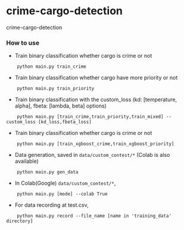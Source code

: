 # crime-cargo-detection
crime-cargo-detection

### How to use
- Train binary classification whether cargo is crime or not
``` shell script
    python main.py train_crime
```
- Train binary classification whether cargo have more priority or not
``` shell script
    python main.py train_priority
```
- Train binary classification with the custom_loss (kd: [temperature, alpha], fbeta: [lambda, beta] options)
``` shell script
    python main.py [train_crime,train_priority,train_mixed] --custom_loss [kd_loss,fbeta_loss]
```
- Train binary classification whether cargo is crime or not
``` shell script
    python main.py [train_xgboost_crime,train_xgboost_priority]
```


- Data generation, saved in `data/custom_contest/*` (Colab is also available)
``` shell script
    python main.py gen_data
```

- In Colab(Google) `data/custom_contest/*`,
``` shell script
    python main.py [mode] --colab True
```

- For data recording at test.csv,
``` shell script
    python main.py record --file_name [name in 'training_data' directory]
```

